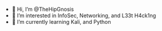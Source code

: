 - 👋 Hi, I’m @TheHipGnosis
- 👀 I’m interested in InfoSec, Networking, and L33t H4ck1ng
- 🌱 I’m currently learning Kali, and Python

<!---
TheHipGnosis/TheHipGnosis is a ✨ special ✨ repository because its `README.md` (this file) appears on your GitHub profile.
You can click the Preview link to take a look at your changes.
--->
